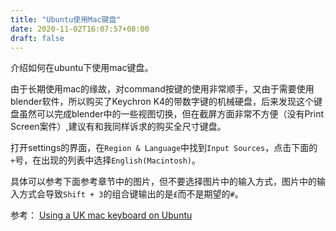 ```yaml
---
title: "Ubuntu使用Mac键盘"
date: 2020-11-02T16:07:57+08:00
draft: false
---
```


介绍如何在ubuntu下使用mac键盘。

由于长期使用mac的缘故，对command按键的使用非常顺手，又由于需要使用blender软件，所以购买了Keychron K4的带数字键的机械硬盘，后来发现这个键盘虽然可以完成blender中的一些视图切换，但在截屏方面非常不方便（没有Print Screen案件）,建议有和我同样诉求的购买全尺寸键盘。

打开settings的界面，在`Region & Language`中找到`Input Sources`，点击下面的`+`号，在出现的列表中选择`English(Macintosh)`。

具体可以参考下面参考章节中的图片，但不要选择图片中的输入方式，图片中的输入方式会导致`Shift + 3`的组合键输出的是`£`而不是期望的`#`。

参考：
[Using a UK mac keyboard on Ubuntu](http://www.mattburns.co.uk/blog/2014/04/17/using-a-uk-mac-keyboard-on-ubuntu/)

